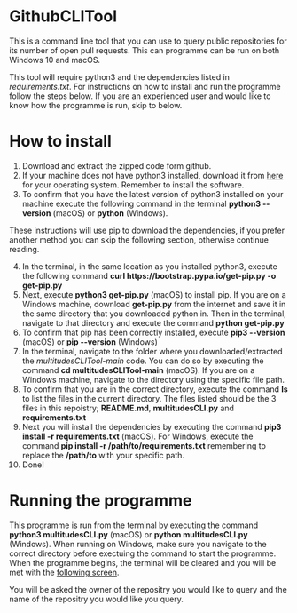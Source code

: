 # GithubCLITool

This is a command line tool that you can use to query public repositories for its number of open pull requests. This can programme can be run on both Windows 10 and macOS.

This tool will require python3 and the dependencies listed in *requirements.txt*. For instructions on how to install and run the programme follow the steps below. If you are an experienced user and would like to know how the programme is run, skip to below.

# How to install

1. Download and extract the zipped code form github.
2. If your machine does not have python3 installed, download it from [here](https://www.python.org/downloads/) for your operating system. Remember to install the software.
3. To confirm that you have the latest version of python3 installed on your machine execute the following command in the terminal **python3 --version** (macOS) or **python** (Windows).

These instructions will use pip to download the dependencies, if you prefer another method you can skip the following section, otherwise continue reading.

4. In the terminal, in the same location as you installed python3, execute the following command **curl https:<i></i>//bootstrap.pypa.io/get-pip.py -o get-pip.py**
5. Next, execute **python3 get-pip.py** (macOS) to install pip. If you are on a Windows machine, download **get-pip.py** from the internet and save it in the same directory that you downloaded python in. Then in the terminal, navigate to that directory and execute the command **python get-pip.py**
6. To confirm that pip has been correctly installed, execute **pip3 --version** (macOS) or **pip --version** (Windows)
7. In the terminal, navigate to the folder where you downloaded/extracted the *multitudesCLITool-main* code. You can do so by executing the command **cd multitudesCLITool-main** (macOS). If you are on a Windows machine, navigate to the directory using the specific file path.
8. To confirm that you are in the correct directory, execute the command **ls** to list the files in the current directory. The files listed should be the 3 files in this repoistry; **README.md**, **multitudesCLI.py** and **requirements.txt**
9. Next you will install the dependencies by executing the command **pip3 install -r requirements.txt** (macOS). For Windows, execute the command **pip install -r /path/to/requirements.txt** remembering to replace the **/path/to** with your specific path.
10. Done!

# Running the programme

This programme is run from the terminal by executing the command **python3 multitudesCLI.py** (macOS) or **python multitudesCLI.py** (Windows). When running on Windows, make sure you navigate to the correct directory before exectuing the command to start the programme. When the programme begins, the terminal will be cleared and you will be met with the [following screen](https://github.com/AbhiRehal/GithubCLITool/blob/main/READMEImages/p1.PNG).



You will be asked the owner of the repositry you would like to query and the name of the repositry you would like you query.
